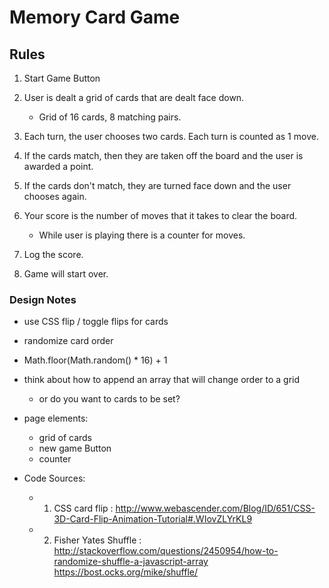 
# Memory Card Game

## Rules

1. Start Game Button

2. User is dealt a grid of cards that are dealt face down.  
    - Grid of 16 cards, 8 matching pairs.

3. Each turn, the user chooses two cards. Each turn is counted as 1 move.

4. If the cards match, then they are taken off the board and the user is awarded a point.

5. If the cards don't match, they are turned face down and the user chooses again.

6. Your score is the number of moves that it takes to clear the board.
    - While user is playing there is a counter for moves.

7. Log the score.

8. Game will start over.

### Design Notes

* use CSS flip / toggle flips for cards

* randomize card order
* Math.floor(Math.random() * 16) + 1

* think about how to append an array that will change order to a grid
    - or do you want to cards to be set?

* page elements:
    - grid of cards
    - new game Button
    - counter

* Code Sources:
  - 1. CSS card flip : http://www.webascender.com/Blog/ID/651/CSS-3D-Card-Flip-Animation-Tutorial#.WIovZLYrKL9
  - 2. Fisher Yates Shuffle :
  http://stackoverflow.com/questions/2450954/how-to-randomize-shuffle-a-javascript-array
  https://bost.ocks.org/mike/shuffle/
